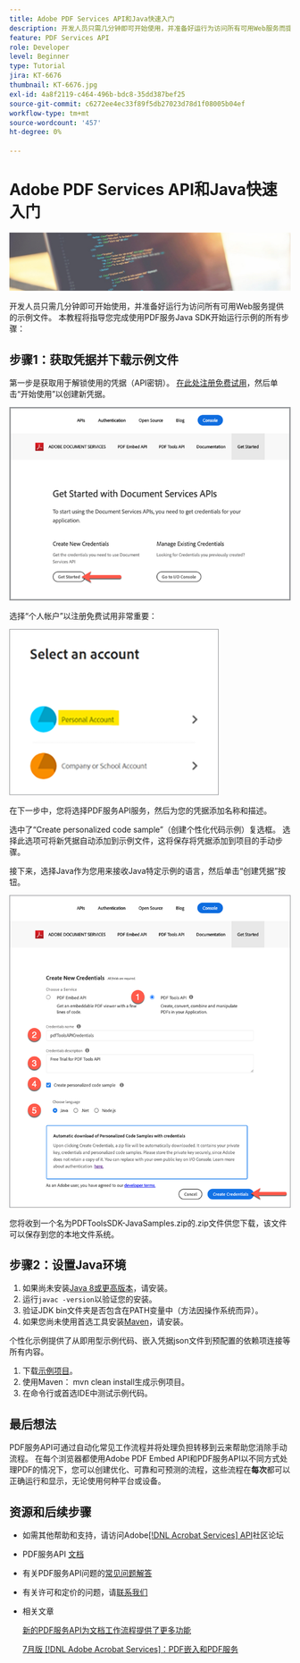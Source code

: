 ```yaml
---
title: Adobe PDF Services API和Java快速入门
description: 开发人员只需几分钟即可开始使用，并准备好运行为访问所有可用Web服务而提供的示例文件
feature: PDF Services API
role: Developer
level: Beginner
type: Tutorial
jira: KT-6676
thumbnail: KT-6676.jpg
exl-id: 4a8f2119-c464-496b-bdc8-35dd387bef25
source-git-commit: c6272ee4ec33f89f5db27023d78d1f08005b04ef
workflow-type: tm+mt
source-wordcount: '457'
ht-degree: 0%

---
```


# Adobe PDF Services API和Java快速入门

![创建PDF主图](assets/GettingStartedJava_hero.jpg)

开发人员只需几分钟即可开始使用，并准备好运行为访问所有可用Web服务提供的示例文件。 本教程将指导您完成使用PDF服务Java SDK开始运行示例的所有步骤：

## 步骤1：获取凭据并下载示例文件

第一步是获取用于解锁使用的凭据（API密钥）。 [在此处注册免费试用](https://www.adobe.io/apis/documentcloud/dcsdk/gettingstarted.html)，然后单击“开始使用”以创建新凭据。

![步骤1](assets/GettingStartedJava_step1.png)

选择“个人帐户”以注册免费试用非常重要：

![个人](assets/GettingStartedJava_personal.png)

在下一步中，您将选择PDF服务API服务，然后为您的凭据添加名称和描述。

选中了“Create personalized code sample”（创建个性化代码示例）复选框。 选择此选项可将新凭据自动添加到示例文件，这将保存将凭据添加到项目的手动步骤。

接下来，选择Java作为您用来接收Java特定示例的语言，然后单击“创建凭据”按钮。

![凭据](assets/GettingStartedJava_credentials.png)

您将收到一个名为PDFToolsSDK-JavaSamples.zip的.zip文件供您下载，该文件可以保存到您的本地文件系统。

## 步骤2：设置Java环境

1. 如果尚未安装[Java 8或更高版本](https://www.oracle.com/java/technologies/javase-downloads.html)，请安装。
1. 运行`javac -version`以验证您的安装。
1. 验证JDK bin文件夹是否包含在PATH变量中（方法因操作系统而异）。
1. 如果您尚未使用首选工具安装[Maven](https://maven.apache.org/install.html)，请安装。

个性化示例提供了从即用型示例代码、嵌入凭据json文件到预配置的依赖项连接等所有内容。

1. 下载[示例项目](https://github.com/adobe/pdftools-java-sdk-samples)。
1. 使用Maven： mvn clean install生成示例项目。
1. 在命令行或首选IDE中测试示例代码。

## 最后想法

PDF服务API可通过自动化常见工作流程并将处理负担转移到云来帮助您消除手动流程。 在每个浏览器都使用Adobe PDF Embed API和PDF服务API以不同方式处理PDF的情况下，您可以创建优化、可靠和可预测的流程，这些流程在&#x200B;**每次**&#x200B;都可以正确运行和显示，无论使用何种平台或设备。

## 资源和后续步骤

* 如需其他帮助和支持，请访问Adobe[[!DNL Acrobat Services] API](https://community.adobe.com/t5/document-cloud-sdk/bd-p/Document-Cloud-SDK?page=1&amp;sort=latest_replies&amp;filter=all)社区论坛

* PDF服务API [文档](https://www.adobe.com/go/pdftoolsapi_doc)

* 有关PDF服务API问题的[常见问题解答](https://community.adobe.com/t5/contentarchivals/contentarchivedpage/message-uid/10726197)

* 有关许可和定价的问题，请[联系我们](https://www.adobe.com/go/pdftoolsapi_requestform)

* 相关文章

  [新的PDF服务API为文档工作流程提供了更多功能](https://community.adobe.com/t5/acrobat-services-api-discussions/new-pdf-tools-api-brings-more-capabilities-for-document-services/m-p/11294170)

  [ 7月版 [!DNL Adobe Acrobat Services]：PDF嵌入和PDF服务](https://medium.com/adobetech/july-release-of-adobe-document-services-pdf-embed-and-pdf-tools-17211bf7776d)
